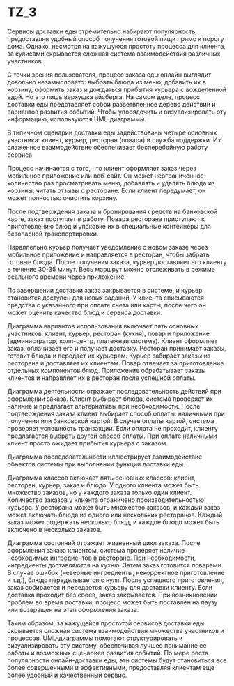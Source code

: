 # TZ_3
Сервисы доставки еды стремительно набирают популярность, предоставляя удобный способ получения готовой пищи прямо к порогу дома. Однако, несмотря на кажущуюся простоту процесса для клиента, за кулисами скрывается сложная система взаимодействия различных участников.

С точки зрения пользователя, процесс заказа еды онлайн выглядит довольно незамысловато: выбрать блюда из меню, добавить их в корзину, оформить заказ и дождаться прибытия курьера с вожделенной едой. Но это лишь верхушка айсберга. На самом деле, процесс доставки еды представляет собой разветвленное дерево действий и вариантов развития событий. Чтобы упорядочить и визуализировать эту информацию, используются UML-диаграммы.

В типичном сценарии доставки еды задействованы четыре основных участника: клиент, курьер, ресторан (повара) и служба поддержки. Их слаженное взаимодействие обеспечивает бесперебойную работу сервиса.

Процесс начинается с того, что клиент оформляет заказ через мобильное приложение или веб-сайт. Он может неограниченное количество раз просматривать меню, добавлять и удалять блюда из корзины, читать отзывы о ресторане. Если клиент передумает, он может полностью очистить корзину.

После подтверждения заказа и бронирования средств на банковской карте, заказ поступает в работу. Повара ресторана приступают к приготовлению блюд и упаковке их в специальные контейнеры для безопасной транспортировки.

Параллельно курьер получает уведомление о новом заказе через мобильное приложение и направляется в ресторан, чтобы забрать готовые блюда. После получения заказа, курьер доставляет его клиенту в течение 30-35 минут. Весь маршрут можно отслеживать в режиме реального времени через приложение.

По завершении доставки заказ закрывается в системе, и курьер становится доступен для новых заданий. У клиента списываются средства с указанного при оплате счета или карты, после чего он может оценить качество блюд и сервиса доставки.

Диаграмма вариантов использования включает пять основных участников: клиент, курьер, ресторан (кухня), повар и приложение (администратор, колл-центр, платежная система). Клиент оформляет заказ, оплачивает его и получает доставку. Ресторан принимает заказы, готовит блюда и передает их курьерам. Курьер забирает заказы из ресторана и доставляет их клиентам. Повар отвечает за приготовление отдельных компонентов блюд. Приложение обрабатывает заказы клиентов и направляет их в ресторан после успешной оплаты.

Диаграмма деятельности отражает последовательность действий при оформлении заказа. Клиент выбирает блюда, система проверяет их наличие и предлагает альтернативы при необходимости. После подтверждения заказа клиент выбирает способ оплаты: наличными при получении или банковской картой. В случае оплаты картой, система проверяет успешность транзакции. Если оплата не проходит, клиенту предлагается выбрать другой способ оплаты. При оплате наличными клиент просто ожидает прибытия курьера с заказом.

Диаграмма последовательности иллюстрирует взаимодействие объектов системы при выполнении функции доставки еды.

Диаграмма классов включает пять основных классов: клиент, ресторан, курьер, заказ и блюдо. У одного клиента может быть множество заказов, но у каждого заказа только один клиент. Количество заказов у клиента ограничено производительностью курьера. У ресторана может быть множество заказов, и каждый заказ может включать блюда из одного или нескольких ресторанов. Каждый заказ может содержать несколько блюд, и каждое блюдо может быть включено в несколько заказов.

Диаграмма состояний отражает жизненный цикл заказа. После оформления заказа клиентом, система проверяет наличие необходимых ингредиентов в ресторане. При необходимости, ингредиенты доставляются на кухню. Затем заказ готовится поварами. В случае ошибок (неверные ингредиенты, некорректное приготовление и т.д.), блюдо переделывается с нуля. После успешного приготовления, заказ собирается и передается курьеру для доставки клиенту. Если доставка проходит без сбоев, заказ закрывается. При возникновении проблем во время доставки, процесс может быть поставлен на паузу или возвращен на этап оформления заказа.

Таким образом, за кажущейся простотой сервисов доставки еды скрывается сложная система взаимодействия множества участников и процессов. UML-диаграммы помогают структурировать и визуализировать эту систему, обеспечивая лучшее понимание ее работы и возможных сценариев развития событий. По мере роста популярности онлайн-доставки еды, эти системы будут становиться все более совершенными и эффективными, предоставляя клиентам еще более удобный и качественный сервис.


